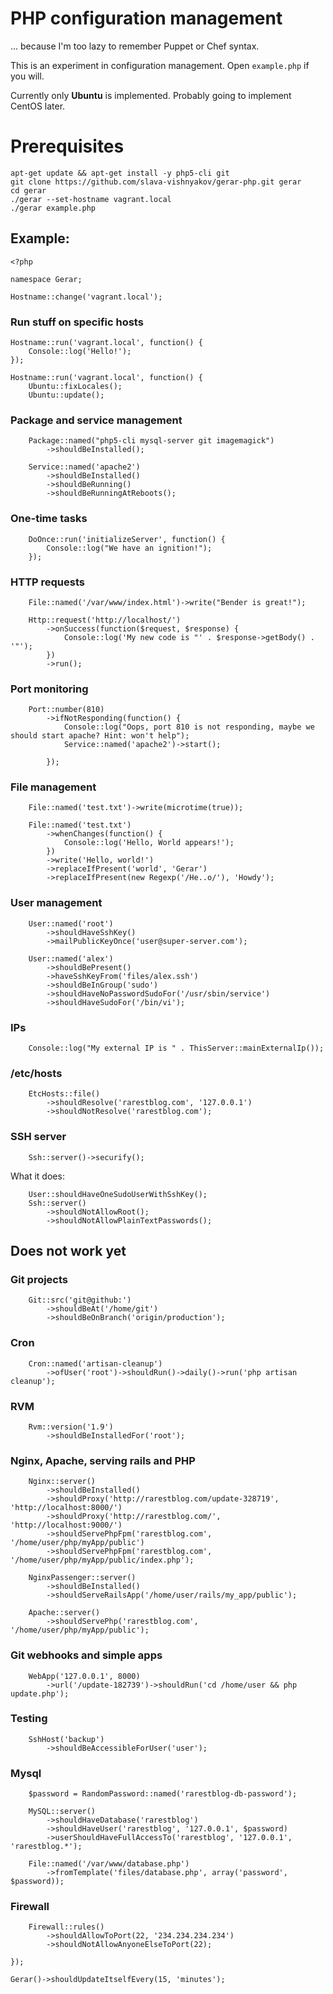 # PHP configuration management

... because I'm too lazy to remember Puppet or Chef syntax.

This is an experiment in configuration management. Open `example.php` if you will.

Currently only **Ubuntu** is implemented. Probably going to implement CentOS later.

# Prerequisites

    apt-get update && apt-get install -y php5-cli git
    git clone https://github.com/slava-vishnyakov/gerar-php.git gerar
    cd gerar
    ./gerar --set-hostname vagrant.local
    ./gerar example.php

## Example:

    <?php

    namespace Gerar;

    Hostname::change('vagrant.local');

### Run stuff on specific hosts

    Hostname::run('vagrant.local', function() {
        Console::log('Hello!');
    });

    Hostname::run('vagrant.local', function() {
        Ubuntu::fixLocales();
        Ubuntu::update();

### Package and service management

        Package::named("php5-cli mysql-server git imagemagick")
            ->shouldBeInstalled();

        Service::named('apache2')
            ->shouldBeInstalled()
            ->shouldBeRunning()
            ->shouldBeRunningAtReboots();

### One-time tasks

        DoOnce::run('initializeServer', function() {
            Console::log("We have an ignition!");
        });

### HTTP requests

        File::named('/var/www/index.html')->write("Bender is great!");

        Http::request('http://localhost/')
            ->onSuccess(function($request, $response) {
                Console::log('My new code is "' . $response->getBody() . '"');
            })
            ->run();

### Port monitoring

        Port::number(810)
            ->ifNotResponding(function() {
                Console::log("Oops, port 810 is not responding, maybe we should start apache? Hint: won't help");
                Service::named('apache2')->start();

            });

### File management

        File::named('test.txt')->write(microtime(true));

        File::named('test.txt')
            ->whenChanges(function() {
                Console::log('Hello, World appears!');
            })
            ->write('Hello, world!')
            ->replaceIfPresent('world', 'Gerar')
            ->replaceIfPresent(new Regexp('/He..o/'), 'Howdy');

### User management

        User::named('root')
            ->shouldHaveSshKey()
            ->mailPublicKeyOnce('user@super-server.com');

        User::named('alex')
            ->shouldBePresent()
            ->haveSshKeyFrom('files/alex.ssh')
            ->shouldBeInGroup('sudo')
            ->shouldHaveNoPasswordSudoFor('/usr/sbin/service')
            ->shouldHaveSudoFor('/bin/vi');

### IPs

        Console::log("My external IP is " . ThisServer::mainExternalIp());

### /etc/hosts

        EtcHosts::file()
            ->shouldResolve('rarestblog.com', '127.0.0.1')
            ->shouldNotResolve('rarestblog.com');

### SSH server

        Ssh::server()->securify();

What it does:

        User::shouldHaveOneSudoUserWithSshKey();
        Ssh::server()
            ->shouldNotAllowRoot();
            ->shouldNotAllowPlainTextPasswords();

## Does not work yet

### Git projects

        Git::src('git@github:')
            ->shouldBeAt('/home/git')
            ->shouldBeOnBranch('origin/production');

### Cron

        Cron::named('artisan-cleanup')
            ->ofUser('root')->shouldRun()->daily()->run('php artisan cleanup');

### RVM

        Rvm::version('1.9')
            ->shouldBeInstalledFor('root');

### Nginx, Apache, serving rails and PHP

        Nginx::server()
            ->shouldBeInstalled()
            ->shouldProxy('http://rarestblog.com/update-328719', 'http://localhost:8000/')
            ->shouldProxy('http://rarestblog.com/', 'http://localhost:9000/')
            ->shouldServePhpFpm('rarestblog.com', '/home/user/php/myApp/public')
            ->shouldServePhpFpm('rarestblog.com', '/home/user/php/myApp/public/index.php');

        NginxPassenger::server()
            ->shouldBeInstalled()
            ->shouldServeRailsApp('/home/user/rails/my_app/public');

        Apache::server()
            ->shouldServePhp('rarestblog.com', '/home/user/php/myApp/public');

### Git webhooks and simple apps

        WebApp('127.0.0.1', 8000)
            ->url('/update-182739')->shouldRun('cd /home/user && php update.php');

### Testing

        SshHost('backup')
            ->shouldBeAccessibleForUser('user');

### Mysql

        $password = RandomPassword::named('rarestblog-db-password');

        MySQL::server()
            ->shouldHaveDatabase('rarestblog')
            ->shouldHaveUser('rarestblog', '127.0.0.1', $password)
            ->userShouldHaveFullAccessTo('rarestblog', '127.0.0.1', 'rarestblog.*');

        File::named('/var/www/database.php')
            ->fromTemplate('files/database.php', array('password', $password));

### Firewall

        Firewall::rules()
            ->shouldAllowToPort(22, '234.234.234.234')
            ->shouldNotAllowAnyoneElseToPort(22);

    });

    Gerar()->shouldUpdateItselfEvery(15, 'minutes');
